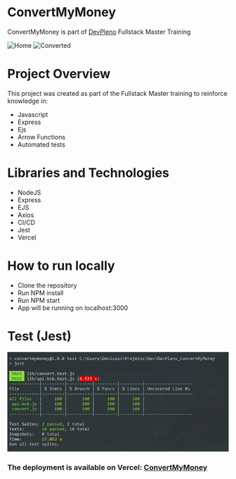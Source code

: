 # ConvertMyMoney
ConvertMyMoney is part of [DevPleno](https://www.devpleno.com/) Fullstack Master Training 

![Home](https://raw.githubusercontent.com/denissongomes/DevPleno_ConvertMyMoney/main/assets/home.png)
![Converted](https://raw.githubusercontent.com/denissongomes/DevPleno_ConvertMyMoney/main/assets/converted.png)

# Project Overview

This project was created as part of the Fullstack Master training to reinforce knowledge in: 
- Javascript
- Express
- Ejs
- Arrow Functions
- Automated tests

# Libraries and Technologies
- NodeJS
- Express
- EJS
- Axios
- CI/CD
- Jest
- Vercel

# How to run locally
- Clone the repository
- Run NPM install
- Run NPM start
- App will be running on localhost:3000

# Test (Jest)
![Tested](https://raw.githubusercontent.com/denissongomes/DevPleno_ConvertMyMoney/main/assets/tested.png)

### The deployment is available on Vercel: [ConvertMyMoney](https://devpleno-convert-my-money.vercel.app/)

